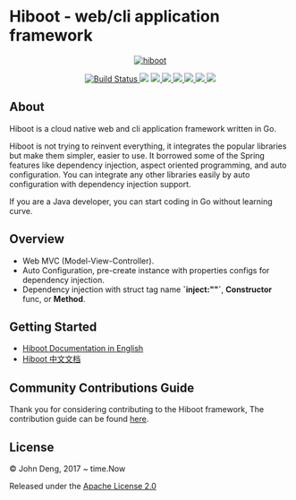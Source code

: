 # Hiboot - web/cli application framework 

<p align="center">
  <a href="https://hiboot.hidevops.io">
    <img src="https://hiboot.hidevops.io/images/logo.png" alt="hiboot">
  </a>
</p>

<p align="center">
  <a href="https://travis-ci.org/hidevopsio/hiboot?branch=master">
    <img src="https://travis-ci.org/hidevopsio/hiboot.svg?branch=master" alt="Build Status"/>
  </a>
  <a class="badge-align" href="https://www.codacy.com/app/john-deng/hiboot?utm_source=github.com&amp;utm_medium=referral&amp;utm_content=hidevopsio/hiboot&amp;utm_campaign=Badge_Grade"><img src="https://api.codacy.com/project/badge/Grade/ee8ddbf56ece4f46a6efeb216c351a0f"/></a>
  <a href="https://github.com/hidevopsio/hiboot">
    <img src="https://tokei.rs/b1/github/hidevopsio/hiboot" />
  </a>
  <a href="https://codecov.io/gh/hidevopsio/hiboot">
    <img src="https://codecov.io/gh/hidevopsio/hiboot/branch/master/graph/badge.svg" />
  </a>
  <a href="https://opensource.org/licenses/Apache-2.0">
      <img src="https://img.shields.io/badge/License-Apache%202.0-green.svg" />
  </a>
  <a href="https://goreportcard.com/report/hidevops.io/hiboot">
      <img src="https://goreportcard.com/badge/hidevops.io/hiboot" />
  </a>
  <a href="https://godoc.org/hidevops.io/hiboot">
      <img src="https://godoc.org/github.com/golang/gddo?status.svg" />
  </a>
  <a href="https://gitter.im/hidevopsio/hiboot">
      <img src="https://img.shields.io/badge/GITTER-join%20chat-green.svg" />
  </a>
</p>

## About

Hiboot is a cloud native web and cli application framework written in Go.

Hiboot is not trying to reinvent everything, it integrates the popular libraries but make them simpler, easier to use. It borrowed some of the Spring features like dependency injection, aspect oriented programming, and auto configuration. You can integrate any other libraries easily by auto configuration with dependency injection support.

If you are a Java developer, you can start coding in Go without learning curve.

## Overview

* Web MVC (Model-View-Controller).
* Auto Configuration, pre-create instance with properties configs for dependency injection.
* Dependency injection with struct tag name **\`inject:""\`**, **Constructor** func, or **Method**.

## Getting Started

* [Hiboot Documentation in English](https://hiboot.hidevops.io)
* [Hiboot 中文文档](https://hiboot.hidevops.io/cn)

## Community Contributions Guide

Thank you for considering contributing to the Hiboot framework, The contribution guide can be found [here](CONTRIBUTING.md).

## License

© John Deng, 2017 ~ time.Now

Released under the [Apache License 2.0](https://hidevops.io/hiboot/blob/master/LICENSE)